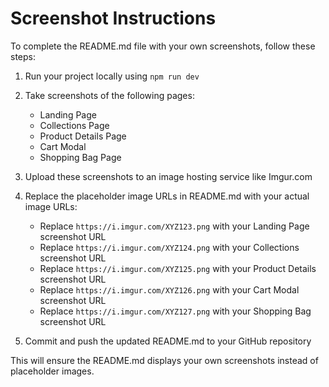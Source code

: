 # Screenshot Instructions

To complete the README.md file with your own screenshots, follow these steps:

1. Run your project locally using `npm run dev`
2. Take screenshots of the following pages:
   - Landing Page
   - Collections Page
   - Product Details Page
   - Cart Modal
   - Shopping Bag Page

3. Upload these screenshots to an image hosting service like Imgur.com

4. Replace the placeholder image URLs in README.md with your actual image URLs:
   - Replace `https://i.imgur.com/XYZ123.png` with your Landing Page screenshot URL
   - Replace `https://i.imgur.com/XYZ124.png` with your Collections screenshot URL
   - Replace `https://i.imgur.com/XYZ125.png` with your Product Details screenshot URL
   - Replace `https://i.imgur.com/XYZ126.png` with your Cart Modal screenshot URL
   - Replace `https://i.imgur.com/XYZ127.png` with your Shopping Bag screenshot URL

5. Commit and push the updated README.md to your GitHub repository

This will ensure the README.md displays your own screenshots instead of placeholder images. 
